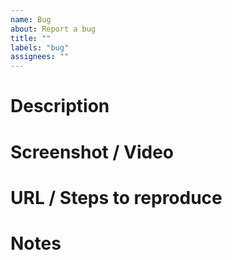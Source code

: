 ```yaml
---
name: Bug
about: Report a bug
title: ""
labels: "bug"
assignees: ""
---
```


# Description

# Screenshot / Video

# URL / Steps to reproduce

# Notes
